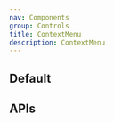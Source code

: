 ```yaml
---
nav: Components
group: Controls
title: ContextMenu
description: ContextMenu
---
```


## Default

<code src="./demos/index.tsx" center></code>

## APIs

<API></API>

